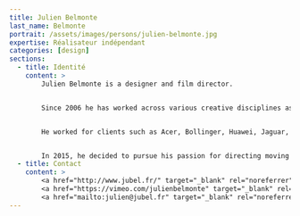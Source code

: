 ```yaml
---
title: Julien Belmonte
last_name: Belmonte
portrait: /assets/images/persons/julien-belmonte.jpg
expertise: Réalisateur indépendant
categories: [design]
sections:
  - title: Identité
    content: >
        Julien Belmonte is a designer and film director.


        Since 2006 he has worked across various creative disciplines as a graphic designer and filmmaker for the advertising industry, focusing in film and motion-led production for digital campaigns.


        He worked for clients such as Acer, Bollinger, Huawei, Jaguar, Samsung, Vichy and directed award wining short films and music videos.


        In 2015, he decided to pursue his passion for directing moving image full-time and is currently available for freelance work.
  - title: Contact
    content: >
        <a href="http://www.jubel.fr/" target="_blank" rel="noreferrer">Site</a> –
        <a href="https://vimeo.com/julienbelmonte" target="_blank" rel="noreferrer">Vimeo</a> –
        <a href="mailto:julien@jubel.fr" target="_blank" rel="noreferrer">Mail</a>
---
```

